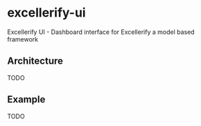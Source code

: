 # excellerify-ui
Excellerify UI - Dashboard interface for Excellerify a model based framework

## Architecture
TODO

## Example
TODO
